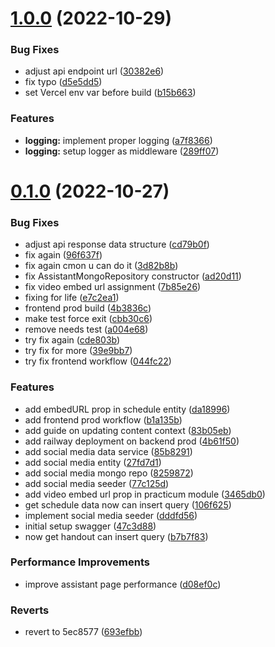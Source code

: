 # [1.0.0](https://github.com/izzuzantyaf/fisdascms/compare/v0.1.0...v1.0.0) (2022-10-29)


### Bug Fixes

* adjust api endpoint url ([30382e6](https://github.com/izzuzantyaf/fisdascms/commit/30382e66b1e1a3264607438b810145efc8ac1c37))
* fix typo ([d5e5dd5](https://github.com/izzuzantyaf/fisdascms/commit/d5e5dd561633ec19dd7ce0adc02cf0cc318426ff))
* set Vercel env var before build ([b15b663](https://github.com/izzuzantyaf/fisdascms/commit/b15b663fdb416df389a59cb5b9a14c2ef83dbdb3))


### Features

* **logging:** implement proper logging ([a7f8366](https://github.com/izzuzantyaf/fisdascms/commit/a7f8366b6cec2a10f51a375f01a48b206d8600e9))
* **logging:** setup logger as middleware ([289ff07](https://github.com/izzuzantyaf/fisdascms/commit/289ff07133624cb75d222be0190e46344824c4ef))



# [0.1.0](https://github.com/izzuzantyaf/fisdascms/compare/693efbb486fc58a95854e52df303ff544ed8d81c...v0.1.0) (2022-10-27)


### Bug Fixes

* adjust api response data structure ([cd79b0f](https://github.com/izzuzantyaf/fisdascms/commit/cd79b0f4e92288f16322507c1b4d512d3bc92c38))
* fix again ([96f637f](https://github.com/izzuzantyaf/fisdascms/commit/96f637fe042d1cd9e565c7ccf9808eaee25b2783))
* fix again cmon u can do it ([3d82b8b](https://github.com/izzuzantyaf/fisdascms/commit/3d82b8b78cc51fd66290f7a8ee75921066477960))
* fix AssistantMongoRepository constructor ([ad20d11](https://github.com/izzuzantyaf/fisdascms/commit/ad20d11e3f9699bbfeb0facaf3eb9f30b60aa2b1))
* fix video embed url assignment ([7b85e26](https://github.com/izzuzantyaf/fisdascms/commit/7b85e26f7c37f4140b106233d15e4f81948f2e14))
* fixing for life ([e7c2ea1](https://github.com/izzuzantyaf/fisdascms/commit/e7c2ea15d751e72be1eff525dfd9d0c1778e11b9))
* frontend prod build ([4b3836c](https://github.com/izzuzantyaf/fisdascms/commit/4b3836cf3622483ac677099c70c75a12a4fe1068))
* make test force exit ([cbb30c6](https://github.com/izzuzantyaf/fisdascms/commit/cbb30c66167e8ad1946fca4d564c063f5a732669))
* remove needs test ([a004e68](https://github.com/izzuzantyaf/fisdascms/commit/a004e6801ee7ed7a9cbe9f1cb33c5bd9ad8a54c8))
* try fix again ([cde803b](https://github.com/izzuzantyaf/fisdascms/commit/cde803b3f84fd7afb015161eb4be7e9a2f017191))
* try fix for more ([39e9bb7](https://github.com/izzuzantyaf/fisdascms/commit/39e9bb7c224ceb3bd50a46f6fd8b3aafb63b8d4e))
* try fix frontend workflow ([044fc22](https://github.com/izzuzantyaf/fisdascms/commit/044fc22152b4f03e73f8f4e41e58b0a1c3dc6380))


### Features

* add embedURL prop in schedule entity ([da18996](https://github.com/izzuzantyaf/fisdascms/commit/da18996a2d3550588ee7ff5d78ae569f74322de5))
* add frontend prod workflow ([b1a135b](https://github.com/izzuzantyaf/fisdascms/commit/b1a135b4e9cf7f0a95a98c6feeb49b866dd22d0d))
* add guide on updating content context ([83b05eb](https://github.com/izzuzantyaf/fisdascms/commit/83b05eb64e64c76ec88f3100b209d4d98924cd81))
* add railway deployment on backend prod ([4b61f50](https://github.com/izzuzantyaf/fisdascms/commit/4b61f5067e2704d71eccc4915d4157cb925da759))
* add social media data service ([85b8291](https://github.com/izzuzantyaf/fisdascms/commit/85b82919f96743dcf847ce8f6a3e65d16a20899d))
* add social media entity ([27fd7d1](https://github.com/izzuzantyaf/fisdascms/commit/27fd7d113b57d97c9a68b920a96d26f82f5fd7d7))
* add social media mongo repo ([8259872](https://github.com/izzuzantyaf/fisdascms/commit/825987264fc9884facd56c5b1ccd6ae1971a750d))
* add social media seeder ([77c125d](https://github.com/izzuzantyaf/fisdascms/commit/77c125dff6d02135dc91f5df2c2d4d0f97ce149a))
* add video embed url prop in practicum module ([3465db0](https://github.com/izzuzantyaf/fisdascms/commit/3465db0eaca08e04dd15a2285ca3baf804a4ecdf))
* get schedule data now can insert query ([106f625](https://github.com/izzuzantyaf/fisdascms/commit/106f625ed0860d477e434c6f177a361ae1f9e192))
* implement social media seeder ([dddfd56](https://github.com/izzuzantyaf/fisdascms/commit/dddfd5674390a95fead307a088e04016021a3d48))
* initial setup swagger ([47c3d88](https://github.com/izzuzantyaf/fisdascms/commit/47c3d8851c3088bc018bb02866ca588ce610581b))
* now get handout can insert query ([b7b7f83](https://github.com/izzuzantyaf/fisdascms/commit/b7b7f83b267e07a44b573531cc0a9798570fe0e1))


### Performance Improvements

* improve assistant page performance ([d08ef0c](https://github.com/izzuzantyaf/fisdascms/commit/d08ef0c82ff8498238a86c5396934867c2cac367))


### Reverts

* revert to 5ec8577 ([693efbb](https://github.com/izzuzantyaf/fisdascms/commit/693efbb486fc58a95854e52df303ff544ed8d81c))



